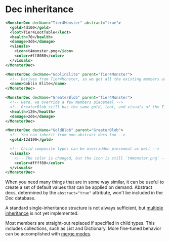 # Dec inheritance

```xml
<MonsterDec decName="Tier4Monster" abstract="true">
  <gold>4d100</gold>
  <loot>Tier4LootTable</loot>
  <health>70</health>
  <damage>3d6</damage>
  <visuals>
    <icon>t4monster.png</icon>
    <color>#ff8080</color>
  </visuals>
</MonsterDec>

<MonsterDec decName="GoblinElite" parent="Tier4Monster">
  <!-- Derives from Tier4Monster, so we get all the existing members automatically -->
  <name>Goblin Elite</name>
</MonsterDec>

<MonsterDec decName="GreaterBlob" parent="Tier4Monster">
  <!-- Here, we override a few members piecemeal -->
  <!-- GreaterBlob still has the same gold, loot, and visuals of the Tier4Monster -->
  <health>120</health>
  <damage>2d6</damage>
</MonsterDec>

<MonsterDec decName="GoldBlob" parent="GreaterBlob">
  <!-- You can inherit from non-abstract decs too -->
  <gold>12d100</gold>

  <!-- Child composite types can be overridden piecemeal as well -->
  <visuals>
    <!-- The color is changed, but the icon is still `t4monster.png` -->
    <color>#ffff80</color>
  </visuals>
</MonsterDec>
```

When you need many things that are in some way similar, it can be useful to create a set of default values that can be applied on demand. Abstract decs, determined by the `abstract="true"` attribute, won't be included in the Dec database.

A standard single-inheritance structure is not always sufficient, but [multiple inheritance](/future/multipleinheritance.md) is not yet implemented.

Most members are straight-out replaced if specified in child types. This includes collections, such as List and Dictionary. More fine-tuned behavior can be accomplished with [merge modes](mergemodes.md).